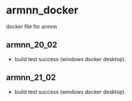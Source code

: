 # armnn_docker
docker file for armnn

## armnn_20_02
- build test success (windows docker desktop).

## armnn_21_02
- build test success (windows docker desktop).

